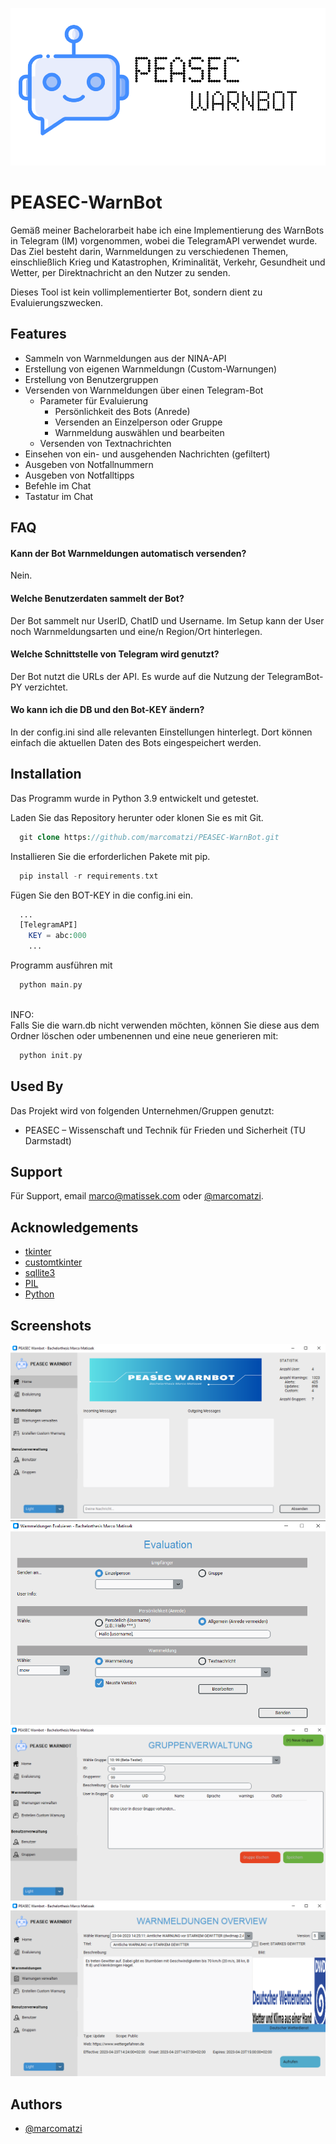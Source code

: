 
![Logo](https://raw.githubusercontent.com/marcomatzi/PEASEC-WarnBot/main/images/logo_f.png)

# PEASEC-WarnBot
Gemäß meiner Bachelorarbeit habe ich eine Implementierung des WarnBots in Telegram (IM) vorgenommen, wobei die TelegramAPI verwendet wurde. Das Ziel besteht darin, Warnmeldungen zu verschiedenen Themen, einschließlich Krieg und Katastrophen, Kriminalität, Verkehr, Gesundheit und Wetter, per Direktnachricht an den Nutzer zu senden.

Dieses Tool ist kein vollimplementierter Bot, sondern dient zu Evaluierungszwecken.



## Features

- Sammeln von Warnmeldungen aus der NINA-API
- Erstellung von eigenen Warnmeldungn (Custom-Warnungen)
- Erstellung von Benutzergruppen
- Versenden von Warnmeldungen über einen Telegram-Bot
    - Parameter für Evaluierung
        - Persönlichkeit des Bots (Anrede)
        - Versenden an Einzelperson oder Gruppe
        - Warnmeldung auswählen und bearbeiten
    - Versenden von Textnachrichten
- Einsehen von ein- und ausgehenden Nachrichten (gefiltert)
- Ausgeben von Notfallnummern
- Ausgeben von Notfalltipps
- Befehle im Chat
- Tastatur im Chat



## FAQ

#### Kann der Bot Warnmeldungen automatisch versenden?
Nein.

#### Welche Benutzerdaten sammelt der Bot?
Der Bot sammelt nur UserID, ChatID und Username. Im Setup kann der User noch Warnmeldungsarten und eine/n Region/Ort hinterlegen.

#### Welche Schnittstelle von Telegram wird genutzt?
Der Bot nutzt die URLs der API. Es wurde auf die Nutzung der TelegramBot-PY verzichtet.

#### Wo kann ich die DB und den Bot-KEY ändern?
In der config.ini sind alle relevanten Einstellungen hinterlegt. Dort können einfach die aktuellen Daten des Bots eingespeichert werden.


## Installation

Das Programm wurde in Python 3.9 entwickelt und getestet.

Laden Sie das Repository herunter oder klonen Sie es mit Git.
```php
  git clone https://github.com/marcomatzi/PEASEC-WarnBot.git
```
Installieren Sie die erforderlichen Pakete mit pip.
```php
  pip install -r requirements.txt
```    
Fügen Sie den BOT-KEY in die config.ini ein.
```php
  ...
  [TelegramAPI]
    KEY = abc:000
    ...
``` 
Programm ausführen mit
```php
  python main.py
```   
\
INFO:\
Falls Sie die warn.db nicht verwenden möchten, können Sie diese aus dem Ordner löschen oder umbenennen und eine neue generieren mit:
```php
  python init.py
```  
## Used By

Das Projekt wird von folgenden Unternehmen/Gruppen genutzt:

- PEASEC – Wissenschaft und Technik für Frieden und Sicherheit (TU Darmstadt)


## Support

Für Support, email marco@matissek.com oder [@marcomatzi](https://www.github.com/marcomatzi).


## Acknowledgements

 - [tkinter](https://de.wordpress.org/download/)
 - [customtkinter](https://www.php.net/)
 - [sqllite3](https://www.mysql.com/de/)
 - [PIL](https://www.mysql.com/de/)
 - [Python](https://www.mysql.com/de/)

## Screenshots

![App Screenshot](https://raw.githubusercontent.com/marcomatzi/PEASEC-WarnBot/main/screenshots/Screenshot_home.png)
![App Screenshot](https://raw.githubusercontent.com/marcomatzi/PEASEC-WarnBot/main/screenshots/Screenshot_eval.png)
![App Screenshot](https://raw.githubusercontent.com/marcomatzi/PEASEC-WarnBot/main/screenshots/Screenshot_usergroup.png)
![App Screenshot](https://raw.githubusercontent.com/marcomatzi/PEASEC-WarnBot/main/screenshots/Screenshot_warning.png)


## Authors

- [@marcomatzi](https://www.github.com/marcomatzi)



